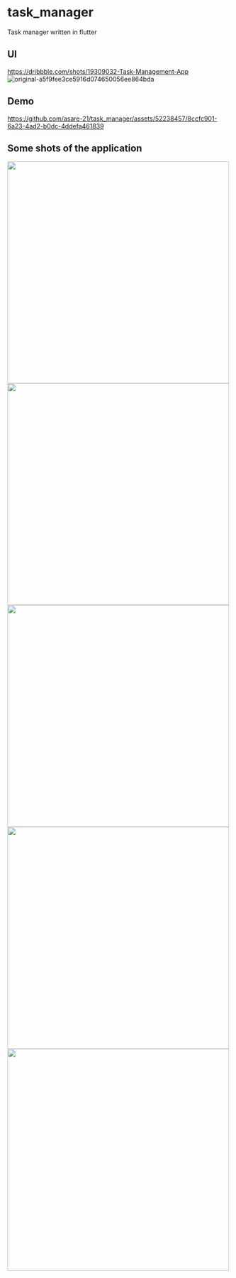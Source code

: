 # task_manager

Task manager written in flutter

## UI 
https://dribbble.com/shots/19309032-Task-Management-App
![original-a5f9fee3ce5916d074650056ee864bda](https://github.com/asare-21/task_manager/assets/52238457/92b8a04f-2341-4864-abb3-7dd4545dbd64)

## Demo
https://github.com/asare-21/task_manager/assets/52238457/8ccfc901-6a23-4ad2-b0dc-4ddefa461839

## Some shots of the application
<img src="https://github.com/asare-21/task_manager/assets/52238457/92ee79ed-33c6-417e-9e4d-f89b335cf79e" alt="" width="500">
<img src="https://github.com/asare-21/task_manager/assets/52238457/c47a4416-6438-43d2-a77b-c93cb4cf5c78" alt="" width="500">
<img src="https://github.com/asare-21/task_manager/assets/52238457/44019baa-de29-4b7c-bb88-80c7b3f496f9" alt="" width="500">
<img src="https://github.com/asare-21/task_manager/assets/52238457/efa55556-fadb-4bd5-9a3e-2a8257192144" alt="" width="500">
<img src="https://github.com/asare-21/task_manager/assets/52238457/0a054bd4-a115-46b1-a366-15f7640cc90f" alt="" width="500">


